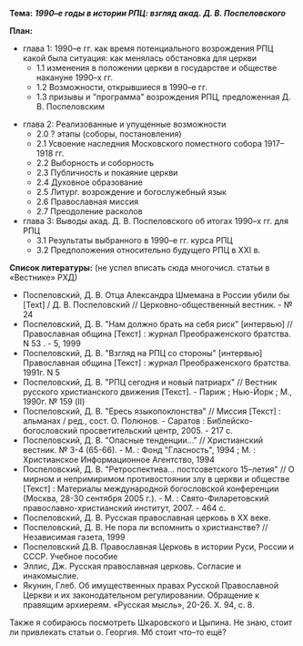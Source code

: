 __Тема:__ ___1990–е годы в истории РПЦ: взгляд акад. Д. В. Поспеловского___

__План:__

- глава 1: 1990–е гг. как время потенциального возрождения РПЦ
какой была ситуация: как менялась обстановка для церкви
	- 1.1 изменения в положении церкви в государстве и обществе накануне 1990–х гг.
	- 1.2 Возможности, открывшиеся в 1990–е гг.
	- 1.3 призывы и "программа" возрождения РПЦ, предложенная Д. В. Поспеловским
<!-- (мб также оАМ, оГК (статья...) и др.?)-->
- глава 2: Реализованные и упущенные возможности
	- 2.0 ? этапы (соборы, постановления)
	- 2.1 Усвоение наследния Московского поместного собора 1917–1918 гг.
	- 2.2 Выборность и соборность
	- 2.3 Публичность и покаяние церкви <!--секретность, "тихая дилпоматия" (вплоть до создания "коммун. свящ." vs каноничность и публичное покаяние-->
	- 2.4 Духовное образование
	- 2.5 Литург. возрождение и богослужебный язык
	- 2.6 Православная миссия <!--рост сектанства-->
	- 2.7 Преодоление расколов
- глава 3: Выводы акад. Д. В. Поспеловского об итогах 1990–х гг. для РПЦ
	- 3.1 Результаты выбранного в 1990–е гг. курса РПЦ
	- 3.2 Предположения относительно будущего РПЦ в XXI в.

__Список литературы:__ (не успел вписать сюда многочисл. статьи в «Вестнике» РХД)

- Поспеловский, Д. В.  Отца Александра Шмемана в России убили бы [Text] / Д. В. Поспеловский // Церковно-общественный вестник. - № 24
- Поспеловский, Д. В. "Нам должно брать на себя риск" [интервью] // Православная община [Текст] : журнал Преображенского братства. N 53 . - 5, 1999
- Поспеловский, Д. В. "Взгляд на РПЦ со стороны" [интервью] Православная община [Текст] : журнал Преображенского братства. 1991г. N 5
- Поспеловский, Д. В. "РПЦ сегодня и новый патриарх" // Вестник русского христианского движения [Текст]. - Париж ; Нью-Йорк ; М., 1990г. № 159 (II) 
- Поспеловский, Д. В. "Ересь языкопоклонства" // Миссия [Текст] : альманах / ред., сост. О. Полюнов. - Саратов : Библейско-богословский просветительский центр, 2005. - 217 с.
- Поспеловский, Д. В. "Опасные тенденции..." // Христианский вестник. № 3-4 (65-66). - М. : Фонд "Гласность", 1994 ; М. : Христианское Информационное Агентство, 1994
- Поспеловский, Д. В. "Ретроспектива... постсоветского 15–летия" // О мирном и непримиримом противостоянии злу в церкви и обществе [Текст] : Материалы международной богословской конференции (Москва, 28-30 сентября 2005 г.). - М. : Свято-Филаретовский православно-христианский институт, 2007. - 464 с.
- Поспеловский, Д. В.  Русская православная церковь в XX веке. 
- Поспеловский, Д. В. Не пора ли вспомнить о христианстве? // Независимая газета, 1999
- Поспеловский Д.В. Православная Церковь в истории Руси, России и СССР. Учебное пособие
- Эллис, Дж. Русская православная церковь. Согласие и инакомыслие. 
- Якунин, Глеб. Об имущественных правах Русской Православной Церкви и их законодательном регулировании. Обращение к правящим архиереям. «Русская мысль», 20-26. Х. 94, с. 8.

Также я собираюсь посмотреть Шкаровского и Цыпина.
Не знаю, стоит ли привлекать статьи о. Георгия.
Мб стоит что–то ещё?
